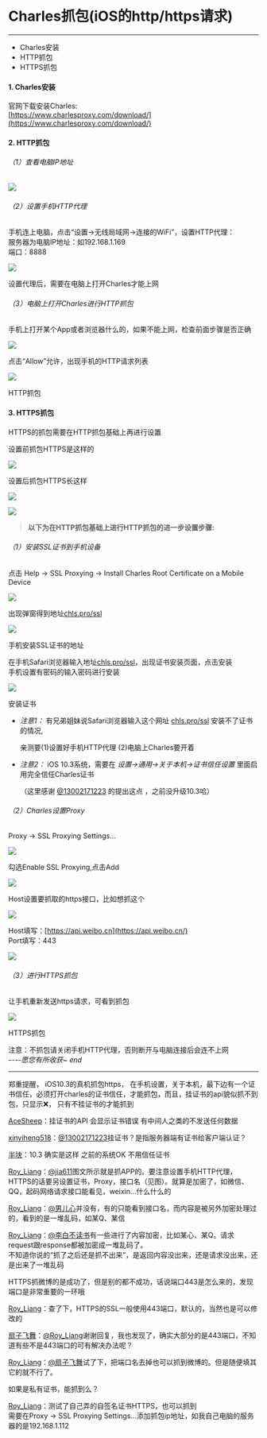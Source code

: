 

# Charles抓包\(iOS的http/https请求\)

---

* Charles安装
* HTTP抓包
* HTTPS抓包

#### 1. Charles安装

官网下载安装Charles:  
[https://www.charlesproxy.com/download/](https://www.charlesproxy.com/download/)

#### 2. HTTP抓包

###### （1）查看电脑IP地址

![](http://upload-images.jianshu.io/upload_images/2469183-ff851ce2abe6cfe8.png?imageMogr2/auto-orient/strip%7CimageView2/2/w/1240)



###### （2）设置手机HTTP代理

手机连上电脑，点击“设置-&gt;无线局域网-&gt;连接的WiFi”，设置HTTP代理：  
服务器为电脑IP地址：如192.168.1.169  
端口：8888

![](http://upload-images.jianshu.io/upload_images/2469183-ad19fa10a1815cbc.png?imageMogr2/auto-orient/strip%7CimageView2/2/w/1240)

  


设置代理后，需要在电脑上打开Charles才能上网

###### （3）电脑上打开Charles进行HTTP抓包

手机上打开某个App或者浏览器什么的，如果不能上网，检查前面步骤是否正确

![](http://upload-images.jianshu.io/upload_images/2469183-8630cf0087d20187.png?imageMogr2/auto-orient/strip%7CimageView2/2/w/1240)

  


点击“Allow”允许，出现手机的HTTP请求列表

![](http://upload-images.jianshu.io/upload_images/2469183-874a256420dcae1f.png?imageMogr2/auto-orient/strip%7CimageView2/2/w/1240)

  


HTTP抓包

#### 3. HTTPS抓包

HTTPS的抓包需要在HTTP抓包基础上再进行设置

设置前抓包HTTPS是这样的  


![](http://upload-images.jianshu.io/upload_images/2469183-81c9d7cd686f86eb.png?imageMogr2/auto-orient/strip%7CimageView2/2/w/1240)

  


设置后抓包HTTPS长这样  


![](http://upload-images.jianshu.io/upload_images/2469183-3b9210f6ea4c6403.png?imageMogr2/auto-orient/strip%7CimageView2/2/w/1240)

  


![](http://upload-images.jianshu.io/upload_images/2469183-c83e45626a1cb35e.png?imageMogr2/auto-orient/strip%7CimageView2/2/w/1240)

  


> **以下为在HTTP抓包基础上进行HTTP抓包的进一步设置步骤:**

###### （1）安装SSL证书到手机设备

点击 Help -&gt; SSL Proxying -&gt; Install Charles Root Certificate on a Mobile Device

![](http://upload-images.jianshu.io/upload_images/2469183-8f47a1b1c1540ef7.png?imageMogr2/auto-orient/strip%7CimageView2/2/w/1240)

  


出现弹窗得到地址[chls.pro/ssl](http://www.jianshu.com/p/chls.pro/ssl)

![](http://upload-images.jianshu.io/upload_images/2469183-c7f6ad4a204b0bd4.png?imageMogr2/auto-orient/strip%7CimageView2/2/w/1240)

  


手机安装SSL证书的地址

在手机Safari浏览器输入地址[chls.pro/ssl](http://www.jianshu.com/p/chls.pro/ssl)，出现证书安装页面，点击安装  
手机设置有密码的输入密码进行安装

![](http://upload-images.jianshu.io/upload_images/2469183-7ed4a5c8c2a36217.png?imageMogr2/auto-orient/strip%7CimageView2/2/w/1240)

  


安装证书

* _注意1：_
  有兄弟姐妹说Safari浏览器输入这个网址
  [chls.pro/ssl](http://www.jianshu.com/p/chls.pro/ssl)
  安装不了证书的情况,
 
  亲测要\(1\)设置好手机HTTP代理 \(2\)电脑上Charles要开着
* _注意2：_
  iOS 10.3系统，需要在
  _设置→通用→关于本机→证书信任设置_
  里面启用完全信任Charles证书
 
  （这里感谢
  [@13002171223](http://www.jianshu.com/users/d4b6b76e81da)
  的提出这点 ，之前没升级10.3哈）

###### （2）Charles设置Proxy

Proxy -&gt; SSL Proxying Settings...

![](http://upload-images.jianshu.io/upload_images/2469183-2c460b4652797ccf.png?imageMogr2/auto-orient/strip%7CimageView2/2/w/1240)

  


勾选Enable SSL Proxying,点击Add

![](http://upload-images.jianshu.io/upload_images/2469183-11eb2be75eae13fb.png?imageMogr2/auto-orient/strip%7CimageView2/2/w/1240)

  


Host设置要抓取的https接口，比如想抓这个  


![](http://upload-images.jianshu.io/upload_images/2469183-b39831342a11daca.png?imageMogr2/auto-orient/strip%7CimageView2/2/w/1240)

  


  
Host填写：[https://api.weibo.cn](https://api.weibo.cn/)  
Port填写：443

![](http://upload-images.jianshu.io/upload_images/2469183-ca37de9cdb920511.png?imageMogr2/auto-orient/strip%7CimageView2/2/w/1240)

  


###### （3）进行HTTPS抓包

让手机重新发送https请求，可看到抓包

![](http://upload-images.jianshu.io/upload_images/2469183-5f1b21912781d466.png?imageMogr2/auto-orient/strip%7CimageView2/2/w/1240)

  


HTTPS抓包

注意：不抓包请关闭手机HTTP代理，否则断开与电脑连接后会连不上网  
_----愿您有所收获~ end_

---

郑重提醒， iOS10.3的真机抓包https， 在手机设置，关于本机，最下边有一个证书信任，必须打开charles的证书信任，才能抓包，而且，挂证书的api貌似抓不到包，只显示❌， 只有不挂证书的才能抓到



[AceSheep](http://www.jianshu.com/u/5771c9457880)：挂证书的API 会显示证书错误 有中间人之类的不发送任何数据



[xinyiheng518](http://www.jianshu.com/u/8f6ad2a186d7)：[@13002171223](http://www.jianshu.com/users/d4b6b76e81da)挂证书？是指服务器端有证书给客户端认证？



[半块](http://www.jianshu.com/u/6a16bd6f1d06)：10.3 确实是这样 之前的系统OK 不用信任证书



[Roy\_Liang](http://www.jianshu.com/u/7ebfb6ae1f6b)：[@jia611](http://www.jianshu.com/users/2da1e516025c)图文所示就是抓APP的。要注意设置手机HTTP代理，HTTPS的话要另设置证书，Proxy，接口名（见图）。就算是加密了，如微信、QQ，起码网络请求接口能看见，weixin...什么什么的



[Roy\_Liang](http://www.jianshu.com/u/7ebfb6ae1f6b)：[@男儿心](http://www.jianshu.com/users/1b366104ddc7)并没有，有的只能看到接口名，而内容是被另外加密处理过的，看到的是一堆乱码，如某Q、某信





[Roy\_Liang](http://www.jianshu.com/u/7ebfb6ae1f6b)：[@李白不读书](http://www.jianshu.com/users/8e8e3494aad5)有一些进行了内容加密，比如某心、某Q。请求request跟response都被加密成一堆乱码了。  
不知道你说的“抓了之后还是抓不出来”，是返回内容没出来，还是请求没出来，还是出来了一堆乱码





HTTPS抓微博的是成功了，但是别的都不成功，话说端口443是怎么来的，发现端口是非常重要的一环哦

[Roy\_Liang](http://www.jianshu.com/u/7ebfb6ae1f6b)：查了下，HTTPS的SSL一般使用443端口，默认的，当然也是可以修改的

[扇子飞舞](http://www.jianshu.com/u/69974eb4c586)：[@Roy\_Liang](http://www.jianshu.com/users/7ebfb6ae1f6b)谢谢回复，我也发现了，确实大部分的是443端口，不知道有些不是443端口的可有解决办法呢？

[Roy\_Liang](http://www.jianshu.com/u/7ebfb6ae1f6b)：[@扇子飞舞](http://www.jianshu.com/users/69974eb4c586)试了下，把端口名去掉也可以抓到微博的。但是随便填其它的就不行了。



如果是私有证书，能抓到么？

[Roy\_Liang](http://www.jianshu.com/u/7ebfb6ae1f6b)：测试了自己弄的自签名证书HTTPS，也可以抓到  
需要在Proxy -&gt; SSL Proxying Settings...添加抓包ip地址，如我自己电脑的服务器的是192.168.1.112



